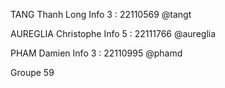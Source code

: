 TANG Thanh Long Info 3  : 22110569 @tangt

AUREGLIA Christophe Info 5 : 22111766 @aureglia

PHAM Damien Info 3 : 22110995 @phamd

Groupe 59
